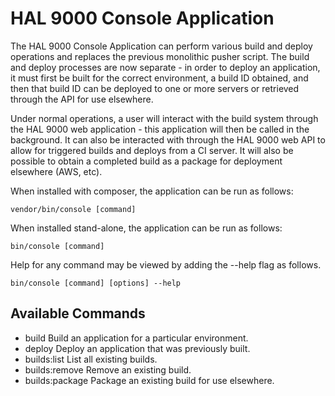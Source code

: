 HAL 9000 Console Application
============================

The HAL 9000 Console Application can perform various build and deploy operations and replaces the previous
monolithic pusher script. The build and deploy processes are now separate - in order to deploy an application, it
must first be built for the correct environment, a build ID obtained, and then that build ID can be deployed to
one or more servers or retrieved through the API for use elsewhere.

Under normal operations, a user will interact with the build system through the HAL 9000 web application - this
application will then be called in the background. It can also be interacted with through the HAL 9000 web API to
allow for triggered builds and deploys from a CI server. It will also be possible to obtain a completed build as a
package for deployment elsewhere (AWS, etc).

When installed with composer, the application can be run as follows:
```
vendor/bin/console [command]
```

When installed stand-alone, the application can be run as follows:
```
bin/console [command]
```

Help for any command may be viewed by adding the --help flag as follows.
```
bin/console [command] [options] --help
```

Available Commands
------------------
-   build
    Build an application for a particular environment.
-   deploy
    Deploy an application that was previously built.
-   builds:list
    List all existing builds.
-   builds:remove
    Remove an existing build.
-   builds:package
    Package an existing build for use elsewhere.
